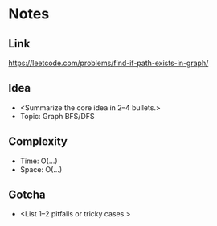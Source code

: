 # Notes

## Link
https://leetcode.com/problems/find-if-path-exists-in-graph/

## Idea
- <Summarize the core idea in 2–4 bullets.>
- Topic: Graph BFS/DFS

## Complexity
- Time: O(...)
- Space: O(...)

## Gotcha
- <List 1–2 pitfalls or tricky cases.>

